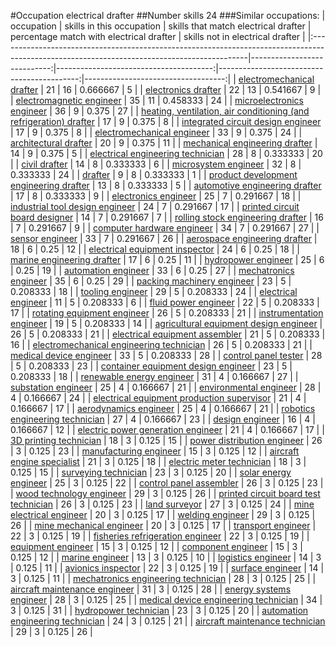#Occupation electrical drafter
##Number skills 24
###Similar occupations:
| occupation                                                                                                                                  |   skills in this occupation |   skills that match electrical drafter |   percentage match with electrical drafter |   skills not in electrical drafter |
|:--------------------------------------------------------------------------------------------------------------------------------------------|----------------------------:|---------------------------------------:|-------------------------------------------:|-----------------------------------:|
| [electromechanical drafter](electromechanical_drafter.md)                                                                                   |                          21 |                                     16 |                                   0.666667 |                                  5 |
| [electronics drafter](electronics_drafter.md)                                                                                               |                          22 |                                     13 |                                   0.541667 |                                  9 |
| [electromagnetic engineer](electromagnetic_engineer.md)                                                                                     |                          35 |                                     11 |                                   0.458333 |                                 24 |
| [microelectronics engineer](microelectronics_engineer.md)                                                                                   |                          36 |                                      9 |                                   0.375    |                                 27 |
| [heating, ventilation, air conditioning (and refrigeration) drafter](heating,_ventilation,_air_conditioning_(and_refrigeration)_drafter.md) |                          17 |                                      9 |                                   0.375    |                                  8 |
| [integrated circuit design engineer](integrated_circuit_design_engineer.md)                                                                 |                          17 |                                      9 |                                   0.375    |                                  8 |
| [electromechanical engineer](electromechanical_engineer.md)                                                                                 |                          33 |                                      9 |                                   0.375    |                                 24 |
| [architectural drafter](architectural_drafter.md)                                                                                           |                          20 |                                      9 |                                   0.375    |                                 11 |
| [mechanical engineering drafter](mechanical_engineering_drafter.md)                                                                         |                          14 |                                      9 |                                   0.375    |                                  5 |
| [electrical engineering technician](electrical_engineering_technician.md)                                                                   |                          28 |                                      8 |                                   0.333333 |                                 20 |
| [civil drafter](civil_drafter.md)                                                                                                           |                          14 |                                      8 |                                   0.333333 |                                  6 |
| [microsystem engineer](microsystem_engineer.md)                                                                                             |                          32 |                                      8 |                                   0.333333 |                                 24 |
| [drafter](drafter.md)                                                                                                                       |                           9 |                                      8 |                                   0.333333 |                                  1 |
| [product development engineering drafter](product_development_engineering_drafter.md)                                                       |                          13 |                                      8 |                                   0.333333 |                                  5 |
| [automotive engineering drafter](automotive_engineering_drafter.md)                                                                         |                          17 |                                      8 |                                   0.333333 |                                  9 |
| [electronics engineer](electronics_engineer.md)                                                                                             |                          25 |                                      7 |                                   0.291667 |                                 18 |
| [industrial tool design engineer](industrial_tool_design_engineer.md)                                                                       |                          24 |                                      7 |                                   0.291667 |                                 17 |
| [printed circuit board designer](printed_circuit_board_designer.md)                                                                         |                          14 |                                      7 |                                   0.291667 |                                  7 |
| [rolling stock engineering drafter](rolling_stock_engineering_drafter.md)                                                                   |                          16 |                                      7 |                                   0.291667 |                                  9 |
| [computer hardware engineer](computer_hardware_engineer.md)                                                                                 |                          34 |                                      7 |                                   0.291667 |                                 27 |
| [sensor engineer](sensor_engineer.md)                                                                                                       |                          33 |                                      7 |                                   0.291667 |                                 26 |
| [aerospace engineering drafter](aerospace_engineering_drafter.md)                                                                           |                          18 |                                      6 |                                   0.25     |                                 12 |
| [electrical equipment inspector](electrical_equipment_inspector.md)                                                                         |                          24 |                                      6 |                                   0.25     |                                 18 |
| [marine engineering drafter](marine_engineering_drafter.md)                                                                                 |                          17 |                                      6 |                                   0.25     |                                 11 |
| [hydropower engineer](hydropower_engineer.md)                                                                                               |                          25 |                                      6 |                                   0.25     |                                 19 |
| [automation engineer](automation_engineer.md)                                                                                               |                          33 |                                      6 |                                   0.25     |                                 27 |
| [mechatronics engineer](mechatronics_engineer.md)                                                                                           |                          35 |                                      6 |                                   0.25     |                                 29 |
| [packing machinery engineer](packing_machinery_engineer.md)                                                                                 |                          23 |                                      5 |                                   0.208333 |                                 18 |
| [tooling engineer](tooling_engineer.md)                                                                                                     |                          29 |                                      5 |                                   0.208333 |                                 24 |
| [electrical engineer](electrical_engineer.md)                                                                                               |                          11 |                                      5 |                                   0.208333 |                                  6 |
| [fluid power engineer](fluid_power_engineer.md)                                                                                             |                          22 |                                      5 |                                   0.208333 |                                 17 |
| [rotating equipment engineer](rotating_equipment_engineer.md)                                                                               |                          26 |                                      5 |                                   0.208333 |                                 21 |
| [instrumentation engineer](instrumentation_engineer.md)                                                                                     |                          19 |                                      5 |                                   0.208333 |                                 14 |
| [agricultural equipment design engineer](agricultural_equipment_design_engineer.md)                                                         |                          26 |                                      5 |                                   0.208333 |                                 21 |
| [electrical equipment assembler](electrical_equipment_assembler.md)                                                                         |                          21 |                                      5 |                                   0.208333 |                                 16 |
| [electromechanical engineering technician](electromechanical_engineering_technician.md)                                                     |                          26 |                                      5 |                                   0.208333 |                                 21 |
| [medical device engineer](medical_device_engineer.md)                                                                                       |                          33 |                                      5 |                                   0.208333 |                                 28 |
| [control panel tester](control_panel_tester.md)                                                                                             |                          28 |                                      5 |                                   0.208333 |                                 23 |
| [container equipment design engineer](container_equipment_design_engineer.md)                                                               |                          23 |                                      5 |                                   0.208333 |                                 18 |
| [renewable energy engineer](renewable_energy_engineer.md)                                                                                   |                          31 |                                      4 |                                   0.166667 |                                 27 |
| [substation engineer](substation_engineer.md)                                                                                               |                          25 |                                      4 |                                   0.166667 |                                 21 |
| [environmental engineer](environmental_engineer.md)                                                                                         |                          28 |                                      4 |                                   0.166667 |                                 24 |
| [electrical equipment production supervisor](electrical_equipment_production_supervisor.md)                                                 |                          21 |                                      4 |                                   0.166667 |                                 17 |
| [aerodynamics engineer](aerodynamics_engineer.md)                                                                                           |                          25 |                                      4 |                                   0.166667 |                                 21 |
| [robotics engineering technician](robotics_engineering_technician.md)                                                                       |                          27 |                                      4 |                                   0.166667 |                                 23 |
| [design engineer](design_engineer.md)                                                                                                       |                          16 |                                      4 |                                   0.166667 |                                 12 |
| [electric power generation engineer](electric_power_generation_engineer.md)                                                                 |                          21 |                                      4 |                                   0.166667 |                                 17 |
| [3D printing technician](3D_printing_technician.md)                                                                                         |                          18 |                                      3 |                                   0.125    |                                 15 |
| [power distribution engineer](power_distribution_engineer.md)                                                                               |                          26 |                                      3 |                                   0.125    |                                 23 |
| [manufacturing engineer](manufacturing_engineer.md)                                                                                         |                          15 |                                      3 |                                   0.125    |                                 12 |
| [aircraft engine specialist](aircraft_engine_specialist.md)                                                                                 |                          21 |                                      3 |                                   0.125    |                                 18 |
| [electric meter technician](electric_meter_technician.md)                                                                                   |                          18 |                                      3 |                                   0.125    |                                 15 |
| [surveying technician](surveying_technician.md)                                                                                             |                          23 |                                      3 |                                   0.125    |                                 20 |
| [solar energy engineer](solar_energy_engineer.md)                                                                                           |                          25 |                                      3 |                                   0.125    |                                 22 |
| [control panel assembler](control_panel_assembler.md)                                                                                       |                          26 |                                      3 |                                   0.125    |                                 23 |
| [wood technology engineer](wood_technology_engineer.md)                                                                                     |                          29 |                                      3 |                                   0.125    |                                 26 |
| [printed circuit board test technician](printed_circuit_board_test_technician.md)                                                           |                          26 |                                      3 |                                   0.125    |                                 23 |
| [land surveyor](land_surveyor.md)                                                                                                           |                          27 |                                      3 |                                   0.125    |                                 24 |
| [mine electrical engineer](mine_electrical_engineer.md)                                                                                     |                          20 |                                      3 |                                   0.125    |                                 17 |
| [welding engineer](welding_engineer.md)                                                                                                     |                          29 |                                      3 |                                   0.125    |                                 26 |
| [mine mechanical engineer](mine_mechanical_engineer.md)                                                                                     |                          20 |                                      3 |                                   0.125    |                                 17 |
| [transport engineer](transport_engineer.md)                                                                                                 |                          22 |                                      3 |                                   0.125    |                                 19 |
| [fisheries refrigeration engineer](fisheries_refrigeration_engineer.md)                                                                     |                          22 |                                      3 |                                   0.125    |                                 19 |
| [equipment engineer](equipment_engineer.md)                                                                                                 |                          15 |                                      3 |                                   0.125    |                                 12 |
| [component engineer](component_engineer.md)                                                                                                 |                          15 |                                      3 |                                   0.125    |                                 12 |
| [marine engineer](marine_engineer.md)                                                                                                       |                          13 |                                      3 |                                   0.125    |                                 10 |
| [logistics engineer](logistics_engineer.md)                                                                                                 |                          14 |                                      3 |                                   0.125    |                                 11 |
| [avionics inspector](avionics_inspector.md)                                                                                                 |                          22 |                                      3 |                                   0.125    |                                 19 |
| [surface engineer](surface_engineer.md)                                                                                                     |                          14 |                                      3 |                                   0.125    |                                 11 |
| [mechatronics engineering technician](mechatronics_engineering_technician.md)                                                               |                          28 |                                      3 |                                   0.125    |                                 25 |
| [aircraft maintenance engineer](aircraft_maintenance_engineer.md)                                                                           |                          31 |                                      3 |                                   0.125    |                                 28 |
| [energy systems engineer](energy_systems_engineer.md)                                                                                       |                          28 |                                      3 |                                   0.125    |                                 25 |
| [medical device engineering technician](medical_device_engineering_technician.md)                                                           |                          34 |                                      3 |                                   0.125    |                                 31 |
| [hydropower technician](hydropower_technician.md)                                                                                           |                          23 |                                      3 |                                   0.125    |                                 20 |
| [automation engineering technician](automation_engineering_technician.md)                                                                   |                          24 |                                      3 |                                   0.125    |                                 21 |
| [aircraft maintenance technician](aircraft_maintenance_technician.md)                                                                       |                          29 |                                      3 |                                   0.125    |                                 26 |
